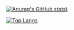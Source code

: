 [![Anurag's GitHub stats](https://github-readme-stats.vercel.app/api?username=skillz2play&show_icons=true&theme=radical))](https://github.com/anuraghazra/github-readme-stats)

[![Top Langs](https://github-readme-stats.vercel.app/api/top-langs/?username=skillz2play&show_icons=true&theme=radical)](https://github.com/anuraghazra/github-readme-stats)


<!---
Skillz2play/Skillz2play is a ✨ special ✨ repository because its `README.md` (this file) appears on your GitHub profile.
You can click the Preview link to take a look at your changes.
--->
